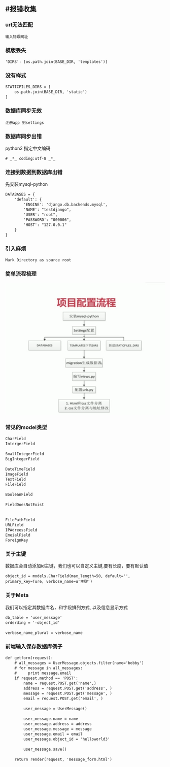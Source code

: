 #报错收集
---

### url无法匹配

```
输入错误网址
```

### 模版丢失

```
'DIRS': [os.path.join(BASE_DIR, 'templates')]
```
### 没有样式

```
STATICFILES_DIRS = [
    os.path.join(BASE_DIR, 'static')
]
```
### 数据库同步无效

```
注册app 到settings
```
### 数据库同步出错

python2 指定中文编码
```
# _*_ coding:utf-8 _*_
```

### 连接到数据到数据库出错

先安装mysql-python

```
DATABASES = {
    'default': {
        'ENGINE': 'django.db.backends.mysql',
        'NAME': "testdjango",
        'USER': "root",
        'PASSWORD': "000006",
        'HOST': "127.0.0.1"
    }
}

```

### 引入麻烦

```
Mark Directory as source root
```

### 简单流程梳理

![](/assets/2017-07-30_164152.png)

### 常见的model类型

```
CharField
IntergerField

SmallIntegerField
BigIntegerField

DateTimeField
ImageField
TextField
FileField

BooleanField

FieldDoesNotExist


FilePathField
URLField
IPAdreessField
EmeialField
ForeignKey
```

### 关于主键
数据库会自动添加id主键，我们也可以自定义主键,要有长度，要有默认值

```
object_id = models.CharField(max_length=50, default='', primary_key=Ture, verbose_name=u'主键')
```

### 关于Meta
我们可以指定其数据库名，和字段排列方式, 以及信息显示方式

```
db_table = 'user_message'
orderding = '-object_id'

verbose_name_plural = verbose_name
```

### 前端输入保存数据库例子

```
def getform(request):
    # all_messages = UserMessage.objects.filter(name='bobby')
    # for message in all_messages:
    #     print message.email
    if request.method == 'POST':
        name = request.POST.get('name',)
        address = request.POST.get('address', )
        message = request.POST.get('message', )
        email = request.POST.get('email', )

        user_message = UserMessage()

        user_message.name = name
        user_message.address = address
        user_message.message = message
        user_message.email = email
        user_message.object_id = 'helloworld3'

        user_message.save()

    return render(request, 'message_form.html')
```

